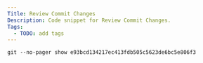 ```yaml
---
Title: Review Commit Changes
Description: Code snippet for Review Commit Changes.
Tags:
  - TODO: add tags
---
```


```txt
git --no-pager show e93bcd134217ec413fdb505c5623de6bc5e806f3
```
